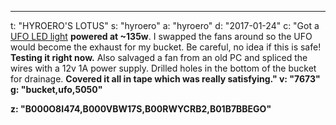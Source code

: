 ---
t: "HYROERO'S LOTUS"
s: "hyroero"
a: "hyroero"
d: "2017-01-24"
c: "Got a <a href='https://amzn.to/36NO5zr'>UFO LED light</a> <strong>powered at ~135w</strong>. I swapped the fans around so the UFO would become the exhaust for my bucket. Be careful, no idea if this is safe! <strong>Testing it right now.</strong> Also salvaged a fan from an old PC and spliced the wires with a 12v 1A power supply. Drilled holes in the bottom of the bucket for drainage. <strong>Covered it all in tape which was really satisfying."
v: "7673"
g: "bucket,ufo,5050"

z: "B000O8I474,B000VBW17S,B00RWYCRB2,B01B7BBEGO"
